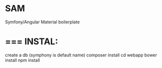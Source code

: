 SAM
===

Symfony/Angular Material boilerplate

===
INSTAL:
===

create a db (symphony is default name)
composer install
cd webapp
bower install
npm install
